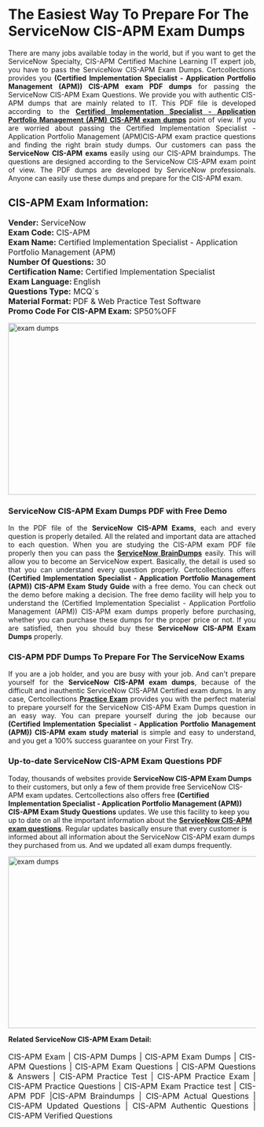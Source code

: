 <h1>The Easiest Way To Prepare For The ServiceNow CIS-APM Exam Dumps</h1> <p style="text-align:justify">There are many jobs available today in the world, but if you want to get the ServiceNow Specialty, CIS-APM Certified Machine Learning IT expert job, you have to pass the ServiceNow CIS-APM Exam Dumps. Certcollections provides you <strong>(Certified Implementation Specialist - Application Portfolio Management (APM)) CIS-APM exam PDF dumps</strong> for passing the ServiceNow CIS-APM Exam Questions. We provide you with authentic CIS-APM dumps that are mainly related to IT. This PDF file is developed according to the <a href="https://www.certsofficial.com/servicenow/cis-apm-questions"><strong>Certified Implementation Specialist - Application Portfolio Management (APM) CIS-APM exam dumps</strong></a> point of view. If you are worried about passing the Certified Implementation Specialist - Application Portfolio Management (APM)CIS-APM exam practice questions and finding the right brain study dumps. Our customers can pass the <strong>ServiceNow CIS-APM exams </strong>easily using our CIS-APM braindumps. The questions are designed according to the ServiceNow CIS-APM exam point of view. The PDF dumps are developed by ServiceNow professionals. Anyone can easily use these dumps and prepare for the CIS-APM exam.</p> <h2><strong>CIS-APM Exam Information:</strong></h2> <p><span style="font-size:16px"><strong>Vender:</strong> ServiceNow<br /> <strong>Exam Code:</strong> CIS-APM<br /> <strong>Exam Name:</strong> Certified Implementation Specialist - Application Portfolio Management (APM)<br /> <strong>Number Of Questions:</strong> 30<br /> <strong>Certification Name:</strong> Certified Implementation Specialist<br /> <strong>Exam Language: </strong>English<br /> <strong>Questions Type:</strong> MCQ`s<br /> <strong>Material Format: </strong>PDF & Web Practice Test Software<br /> <strong>Promo Code For CIS-APM Exam:</strong> SP50%OFF</span></p> <p><a href="https://www.certsofficial.com/servicenow/cis-apm-questions" rel="no-follow"><img alt="exam dumps" src="https://www.certcollections.com/uploads/content/certsofficial.jpg" style="height:350px; width:750px" /></a></p> <h3><strong>ServiceNow CIS-APM Exam Dumps PDF with Free Demo</strong></h3> <p style="text-align:justify">In the PDF file of the <strong>ServiceNow CIS-APM Exams</strong>, each and every question is properly detailed. All the related and important data are attached to each question. When you are studying the CIS-APM exam PDF file properly then you can pass the <a href="https://www.certsofficial.com/servicenow-dumps"><strong>ServiceNow BrainDumps</strong></a> easily. This will allow you to become an ServiceNow expert. Basically, the detail is used so that you can understand every question properly. Certcollections offers <strong>(Certified Implementation Specialist - Application Portfolio Management (APM)) CIS-APM Exam Study Guide</strong> with a free demo. You can check out the demo before making a decision. The free demo facility will help you to understand the (Certified Implementation Specialist - Application Portfolio Management (APM)) CIS-APM exam dumps properly before purchasing, whether you can purchase these dumps for the proper price or not. If you are satisfied, then you should buy these <strong>ServiceNow CIS-APM Exam Dumps</strong> properly.</p> <h3><strong>CIS-APM PDF Dumps To Prepare For The ServiceNow Exams</strong></h3> <p style="text-align:justify">If you are a job holder, and you are busy with your job. And can't prepare yourself for the <strong>ServiceNow CIS-APM exam dumps</strong>, because of the difficult and inauthentic ServiceNow CIS-APM Certified exam dumps. In any case, Certcollections <strong><a href="https://www.certsofficial.com/">Practice Exam</a></strong> provides you with the perfect material to prepare yourself for the ServiceNow CIS-APM Exam Dumps question in an easy way. You can prepare yourself during the job because our <strong>(Certified Implementation Specialist - Application Portfolio Management (APM)) CIS-APM exam study material</strong> is simple and easy to understand, and you get a 100% success guarantee on your First Try.</p> <h3><strong>Up-to-date ServiceNow CIS-APM Exam Questions PDF</strong></h3> <p>Today, thousands of websites provide <strong>ServiceNow CIS-APM Exam Dumps</strong> to their customers, but only a few of them provide free ServiceNow CIS-APM exam updates. Certcollections also offers free <strong>(Certified Implementation Specialist - Application Portfolio Management (APM)) CIS-APM Exam Study Questions</strong> updates. We use this facility to keep you up to date on all the important information about the <a href="https://www.certsofficial.com/servicenow/cis-apm-questions"><strong>ServiceNow CIS-APM exam questions</strong></a>. Regular updates basically ensure that every customer is informed about all information about the ServiceNow CIS-APM exam dumps they purchased from us. And we updated all exam dumps frequently.</p> <p><a href="https://www.certsofficial.com/servicenow/cis-apm-questions"><img alt="exam dumps " src="https://www.certcollections.com/uploads/content/certsofficial2.jpg" style="height:350px; width:750px" /></a></p> <p style="text-align:justify"><span style="font-size:14px"><strong>Related ServiceNow CIS-APM Exam Detail:</strong></span><br /> <br /> <span style="font-size:16px">CIS-APM Exam | CIS-APM Dumps | CIS-APM Exam Dumps | CIS-APM Questions | CIS-APM Exam Questions | CIS-APM Questions & Answers | CIS-APM Practice Test | CIS-APM Practice Exam | CIS-APM Practice Questions | CIS-APM Exam Practice test | CIS-APM PDF |CIS-APM Braindumps | CIS-APM Actual Questions | CIS-APM Updated Questions | CIS-APM Authentic Questions | CIS-APM Verified Questions</span></p>
